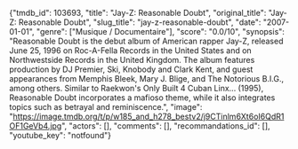 {"tmdb_id": 103693, "title": "Jay-Z: Reasonable Doubt", "original_title": "Jay-Z: Reasonable Doubt", "slug_title": "jay-z-reasonable-doubt", "date": "2007-01-01", "genre": ["Musique / Documentaire"], "score": "0.0/10", "synopsis": "Reasonable Doubt is the debut album of American rapper Jay-Z, released June 25, 1996 on Roc-A-Fella Records in the United States and on Northwestside Records in the United Kingdom. The album features production by DJ Premier, Ski, Knobody and Clark Kent, and guest appearances from Memphis Bleek, Mary J. Blige, and The Notorious B.I.G., among others. Similar to Raekwon's Only Built 4 Cuban Linx... (1995), Reasonable Doubt incorporates a mafioso theme, while it also integrates topics such as betrayal and reminiscence.", "image": "https://image.tmdb.org/t/p/w185_and_h278_bestv2/j9CTinlm6Xt6oI6QdR1OF1GeVb4.jpg", "actors": [], "comments": [], "recommandations_id": [], "youtube_key": "notfound"}